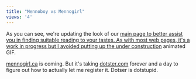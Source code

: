 ```yaml
---
title: "Mennoboy vs Mennogirl"
views: '4'
---
```

<p>As you can see, we're updating the look of our <a href="http://www.mennoboy.com/">main page to better assist you in finding suitable reading to your tastes.  As with most web pages, it's a work in progress but I avoided putting up the <a href="http://www.acme.com/jef/construction/">under construction</a> animated GIF.</p>
<p><a href="http://www.mennogirl.ca">mennogirl.ca</a> is coming.  But it's taking <a href="http://www.dotster.com">dotster.com</a> forever and a day to figure out how to actually let me register it.  Dotser is dotstupid.</p>
